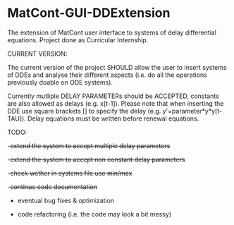 # MatCont-GUI-DDExtension
The extension of MatCont user interface to systems of delay differential equations. Project done as Curricular Internship. 

CURRENT VERSION:

The current version of the project SHOULD allow the user to insert systems of DDEs and analyse their different aspects (i.e. do all the operations previously doable on ODE systems).

Currently mutliple DELAY PARAMETERs should be ACCEPTED, constants are also allowed as delays (e.g. x[t-1]).
Please note that when inserting the DDE use square brackets [] to specify the delay (e.g. y'=parameter\*y\*y[t-TAU]).
Delay equations must be written before renewal equations.

TODO:

-~~extend the system to accept multiple delay parameters~~

-~~extend the system to accept non constant delay parameters~~

-~~check wether in systems file use min/max~~

-~~continue code documentation~~

- eventual bug fixes & optimization

- code refactoring (i.e. the code may look a bit messy)
